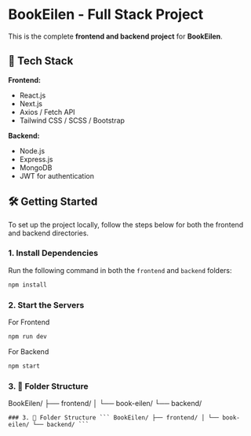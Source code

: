 # BookEilen - Full Stack Project
This is the complete **frontend and backend project** for **BookEilen**.

## 🚀 Tech Stack

**Frontend:**
- React.js
- Next.js
- Axios / Fetch API
- Tailwind CSS / SCSS / Bootstrap

**Backend:**
- Node.js
- Express.js
- MongoDB
- JWT for authentication 

## 🛠️ Getting Started

To set up the project locally, follow the steps below for both the frontend and backend directories.

### 1. Install Dependencies

Run the following command in both the `frontend` and `backend` folders:

```bash
npm install
```

### 2. Start the Servers
For Frontend
```bash
npm run dev
```
For Backend
```bash
npm start
```

### 3. 📁 Folder Structure
BookEilen/
├── frontend/
│ └── book-eilen/
└── backend/
<pre><code>### 3. 📁 Folder Structure ``` BookEilen/ ├── frontend/ │ └── book-eilen/ └── backend/ ``` </code></pre>
